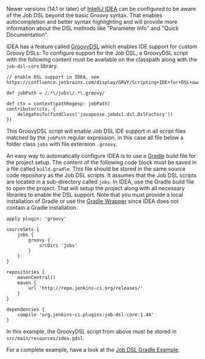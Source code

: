 Newer versions (14.1 or later) of [IntelliJ IDEA](https://www.jetbrains.com/idea/) can be configured to be aware of the
Job DSL beyond the basic Groovy syntax. That enables autocompletion and better syntax highlighting and will provide more
information about the DSL methods like "Parameter Info" and "Quick Documentation".

IDEA has a feature called [GroovyDSL](https://confluence.jetbrains.com/display/GRVY/Scripting+IDE+for+DSL+awareness)
which enables IDE support for custom Groovy DSLs. To configure support for the Job DSL, a GroovyDSL script with the
following content must be available on the classpath along with the `job-dsl-core` library.

    // enable DSL support in IDEA, see https://confluence.jetbrains.com/display/GRVY/Scripting+IDE+for+DSL+awareness
    
    def jobPath = /.*\/jobs\/.*\.groovy/
    
    def ctx = context(pathRegexp: jobPath)
    contributor(ctx, {
        delegatesTo(findClass('javaposse.jobdsl.dsl.DslFactory'))
    })

This GroovyDSL script will enable Job DSL IDE support in all script files matched by the `jobPath` regular expression,
in this case all file below a folder class `jobs` with file extension `.groovy`.

An easy way to automatically configure IDEA is to use a [Gradle](https://gradle.org/) build file for the project setup.
The content of the following code block must be saved in a file called `build.gradle`. This file should be stored in the
same source code repository as the Job DSL scripts. It assumes that the Job DSL scripts are located in a sub-directory
called `jobs`. In IDEA, use the Gradle build file to open the project. That will setup the project along with all
necessary libraries to enable the DSL support. Note that you must provide a local installation of Gradle or use the
[Gradle Wrapper](https://docs.gradle.org/current/userguide/gradle_wrapper.html) since IDEA does not contain a Gradle
installation.

    apply plugin: 'groovy'

    sourceSets {
        jobs {
            groovy {
                srcDirs 'jobs'
            }
        }
    }

    repositories {
        mavenCentral()
        maven {
            url 'http://repo.jenkins-ci.org/releases/'
        }
    }

    dependencies {
        compile 'org.jenkins-ci.plugins:job-dsl-core:1.44'
    }

In this example, the GroovyDSL script from above must be stored in `src/main/resources/idea.gdsl`.

For a complete example, have a look at the [Job DSL Gradle Example](https://github.com/sheehan/job-dsl-gradle-example).
